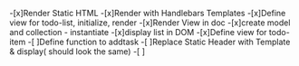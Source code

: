 -[x]Render Static HTML
-[x]Render with Handlebars Templates
-[x]Define view for todo-list, initialize, render
-[x]Render View in doc
-[x]create model and collection - instantiate
-[x]display list in DOM
-[x]Define view for todo-item
-[ ]Define function to addtask
-[ ]Replace Static Header with Template
    & display( should look the same)
-[ ]
